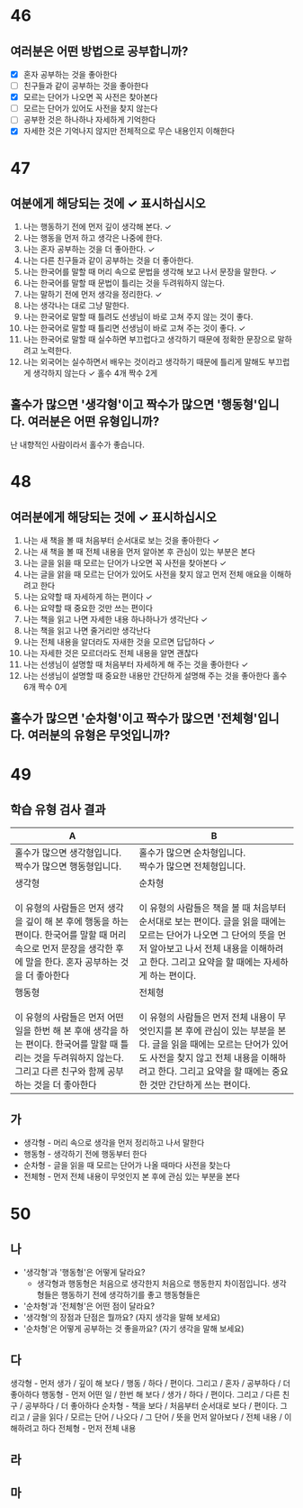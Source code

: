 # 46
## 여러분은 어떤 방법으로 공부합니까?

- [x] 혼자 공부하는 것을 좋아한다
- [ ] 친구들과 같이 공부하는 것을 좋아한다
- [x] 모르는 단어가 나오면 꼭 사전은 찾아본다
- [ ] 모르는 단어가 있어도 사전을 찾지 않는다
- [ ] 공부한 것은 하나하나 자세하게 기억한다
- [x] 자세한 것은 기억나지 않지만 전체적으로 무슨 내용인지 이해한다
# 47
## 여분에게 해당되는 것에 ✓ 표시하십시오
1. 나는 행동하기 전에 먼저 깊이 생각해 본다. ✓
2. 나는 행동을 먼저 하고 생각은 나중에 한다.
3. 나는 혼자 공부하는 것을 더 좋아한다. ✓
4. 나는 다른 친구들과 같이 공부하는 것을 더 좋아한다.
5. 나는 한국어를 말할 때 머리 속으로 문법을 생각해 보고 나서 문장을 말한다. ✓
6. 나는 한국어를 말할 때 문법이 틀리는 것을 두려워하지 않는다.
7. 나는 말하기 전에 먼저 생각을  정리한다. ✓
8. 나는 생각나는 대로 그냥 말한다.
9. 나는 한국어로 말할 때 틀려도 선생님이 바로 고쳐 주지 않는 것이 좋다.
10. 나는 한국어로 말할 때 틀리면 선생님이 바로 고쳐 주는 것이 좋다. ✓
11. 나는 한국어로 말할 때 실수하면 부끄럽다고 생각하기 때문에 정확한 문장으로 말하려고 노력한다.
12. 나는 외국어는 실수하면서 배우는 것이라고 생각하기 때문에 틀리게 말해도 부끄럽게 생각하지 않는다   ✓
홀수 4개 
짝수 2게
## 홀수가 많으면 '생각형'이고 짝수가 많으면 '행동형'입니다. 여러분은 어떤 유형입니까?
난 내향적인 사람이라서 홀수가 좋습니다.

# 48
## 여러분에게 해당되는 것에 ✓ 표시하십시오
1. 나는 새 책을 볼 때 처음부터 순서대로 보는 것을 좋아한다  ✓
2. 나는 새 책을 볼 때 전체 내용을 먼저 알아본 후 관심이 있는 부분은 본다
3. 나는 글을 읽을 때 모르는 단어가 나오면 꼭 사전을 찾아본다  ✓
4. 나는 글을 앍을 때 모르는 단어가 있어도 사전을 찾지 않고 먼저 전체 애요을 이해하려고 한다
5. 나는 요약할 때 자세하게 하는 편이다  ✓
6. 나는 요약할 때 중요한 것만 쓰는 편이다  
7. 나는 책을 읽고 나면 자세한 내용 하나하나가 생각난다  ✓
8. 나는 책을 읽고 나면 줄거리만 생각난다
9. 나는 전체 내용을 알더라도 자새한 것을 모르면 답답하다 ✓
10. 나는 자세한 것은 모르더라도 전체 내용을 알면 괜찮다
11. 나는 선생님이 설명할 때 처음부터 자세하게 해 주는 것을 좋아한다 ✓
12. 나는 선생님이 설명할 때 중요한 내용만 간단하게 설명해 주는 것을 좋아한다
홀수 6개
짝수 0게
## 홀수가 많으면 '순차형'이고 짝수가 많으면 '전체형'입니다. 여러분의 유형은 무엇입니까?


# 49
## 학습 유형 검사 결과

| A                                                                                                             | B                                                                                                                                            |
| ------------------------------------------------------------------------------------------------------------- | -------------------------------------------------------------------------------------------------------------------------------------------- |
| 홀수가 많으면 생각형입니다. <br>짝수가 많으면 행동형입니다.                                                                           | 홀수가 많으면 순차형입니다.<br>짝수가 많으면 전체형입니다.<br>                                                                                                       |
| 생각형<br><br>이 유형의 사람들은 먼저 생각을 깊이 해 본 후에 행동을 하는 편이다. 한국어를 말할 때 머리 속으로 먼저 문장을 생각한 후에 말을 한다. 혼자 공부하는 것을 더 좋아한다    | 순차형<br><br>이 유형의 사람들은 책을 볼 때 처음부터 순서대로 보는 편이다. 글을 읽을 때에는 모르는 단어가 나오면 그 단어의 뜻을 먼저 알아보고 나서 전체 내용을 이해하려고 한다. 그리고 요약을 할 때에는 자세하게 하는 편이다.         |
| 행동형<br><br>이 유형의 사람들은 먼저 어떤 일을 한번 해 본 후애 생각을 하는 편이다. 한국어를 말할 때 틀리는 것을 두려워하지 않는다. 그리고 다른 친구와 함께 공부하는 것을 더 좋아한다 | 전체형<br><br>이 유형의 사람들은 먼저 전체 내용이 무엇인지를 본 후에 관심이 있는 부분을 본다. 글을 읽을 때에는 모르는 단어가 있어도 사전을 찾지 않고 전체 내용을 이해하려고 한다. 그리고 요약을 할 때에는 중요한 것만 간단하게 쓰는 편이다. |
## 가 
* 생각형 - 머리 속으로 생각을 먼저 정리하고 나서 말한다
* 행동형 - 생각하기 전에 행동부터 한다
* 순차형 - 글을 읽을 때 모르는 단어가 나올 때마다 사전을 찾는다
* 전체형 - 먼저 전체 내용이 무엇인지 본 후에 관심 있는 부분을 본다
# 50
## 나
* '생각형'과 '행동형'은 어떻게 달라요?
	* 생각형과 행동형은 처음으로 생각한지 처음으로 행동한지 차이점입니다. 생각형들은 행동하기 전에 생각하기를 좋고 행동형들은
* '순차형'과 '전체형'은 어떤 점이 달라요?
* '생각형'의 장점과 단점은 뭘까요? (자지 생각을 말해 보세요)
* '순차형'은 어떻게 공부하는 것 좋을까요? (자기 생각을 말해 보세요)
## 다
생각형 - 먼저 생가 / 깊이 해 보다 / 행동 / 하다 / 편이다. 그리고 / 혼자 / 공부하다 / 더 좋아하다
행동형 - 먼저 어떤 일 / 한번 해 보다 / 생가 / 하다 / 편이다. 그리고 / 다른 친구 / 공부하다 / 더 좋아하다
순차형 - 책을 보다 / 처음부터 순서대로 보다 / 편이다. 그리고 / 글을 읽다 / 모르는 단어 / 나오다 / 그 단어 / 뜻을 먼저 알아보다 / 전체 내용 / 이해하려고 하다
전체형 - 먼저 전체 내용
## 라
## 마
